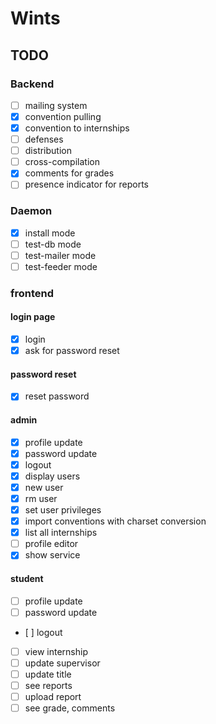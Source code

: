 # Wints

## TODO

### Backend

- [ ] mailing system
- [x] convention pulling
- [x] convention to internships
- [ ] defenses
- [ ] distribution
- [ ] cross-compilation
- [x] comments for grades
- [ ] presence indicator for reports

### Daemon

- [x] install mode
- [ ] test-db mode
- [ ] test-mailer mode
- [ ] test-feeder mode

### frontend

#### login page

- [x] login
- [x] ask for password reset

#### password reset

- [x] reset password

#### admin
- [x] profile update
- [x] password update
- [x] logout
- [x] display users
- [x] new user
- [x] rm user
- [x] set user privileges
- [x] import conventions with charset conversion
- [x] list all internships
- [ ] profile editor
- [x] show service

#### student
- [ ] profile update
- [ ] password update
- [ ] logout
- [ ] view internship
- [ ] update supervisor
- [ ] update title
- [ ] see reports
- [ ] upload report
- [ ] see grade, comments
